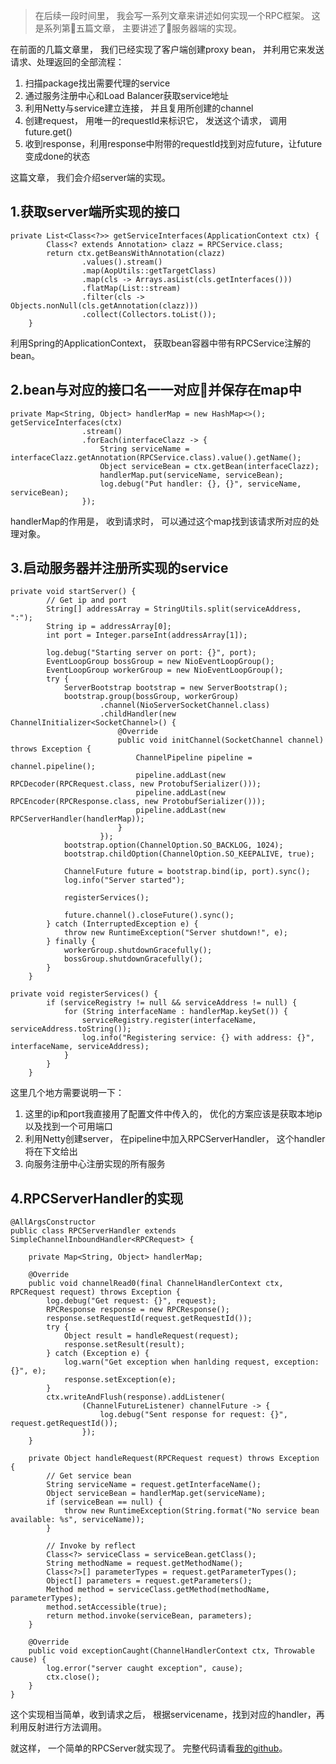 > 在后续一段时间里， 我会写一系列文章来讲述如何实现一个RPC框架。 这是系列第五篇文章， 主要讲述了服务器端的实现。

在前面的几篇文章里， 我们已经实现了客户端创建proxy bean， 并利用它来发送请求、处理返回的全部流程： 
1. 扫描package找出需要代理的service
2. 通过服务注册中心和Load Balancer获取service地址
3. 利用Netty与service建立连接， 并且复用所创建的channel
4. 创建request， 用唯一的requestId来标识它， 发送这个请求， 调用future.get()
4. 收到response，利用response中附带的requestId找到对应future，让future变成done的状态

这篇文章， 我们会介绍server端的实现。

## 1.获取server端所实现的接口

```
private List<Class<?>> getServiceInterfaces(ApplicationContext ctx) {
		Class<? extends Annotation> clazz = RPCService.class;
		return ctx.getBeansWithAnnotation(clazz)
				.values().stream()
				.map(AopUtils::getTargetClass)
				.map(cls -> Arrays.asList(cls.getInterfaces()))
				.flatMap(List::stream)
				.filter(cls -> Objects.nonNull(cls.getAnnotation(clazz)))
				.collect(Collectors.toList());
	}
```
利用Spring的ApplicationContext， 获取bean容器中带有RPCService注解的bean。

## 2.bean与对应的接口名一一对应并保存在map中
```
private Map<String, Object> handlerMap = new HashMap<>();
getServiceInterfaces(ctx)
				.stream()
				.forEach(interfaceClazz -> {
					String serviceName = interfaceClazz.getAnnotation(RPCService.class).value().getName();
					Object serviceBean = ctx.getBean(interfaceClazz);
					handlerMap.put(serviceName, serviceBean);
					log.debug("Put handler: {}, {}", serviceName, serviceBean);
				});
```
handlerMap的作用是， 收到请求时， 可以通过这个map找到该请求所对应的处理对象。


## 3.启动服务器并注册所实现的service

```
private void startServer() {
		// Get ip and port
		String[] addressArray = StringUtils.split(serviceAddress, ":");
		String ip = addressArray[0];
		int port = Integer.parseInt(addressArray[1]);

		log.debug("Starting server on port: {}", port);
		EventLoopGroup bossGroup = new NioEventLoopGroup();
		EventLoopGroup workerGroup = new NioEventLoopGroup();
		try {
			ServerBootstrap bootstrap = new ServerBootstrap();
			bootstrap.group(bossGroup, workerGroup)
					.channel(NioServerSocketChannel.class)
					.childHandler(new ChannelInitializer<SocketChannel>() {
						@Override
						public void initChannel(SocketChannel channel) throws Exception {
							ChannelPipeline pipeline = channel.pipeline();
							pipeline.addLast(new RPCDecoder(RPCRequest.class, new ProtobufSerializer()));
							pipeline.addLast(new RPCEncoder(RPCResponse.class, new ProtobufSerializer()));
							pipeline.addLast(new RPCServerHandler(handlerMap));
						}
					});
			bootstrap.option(ChannelOption.SO_BACKLOG, 1024);
			bootstrap.childOption(ChannelOption.SO_KEEPALIVE, true);

			ChannelFuture future = bootstrap.bind(ip, port).sync();
			log.info("Server started");

			registerServices();

			future.channel().closeFuture().sync();
		} catch (InterruptedException e) {
			throw new RuntimeException("Server shutdown!", e);
		} finally {
			workerGroup.shutdownGracefully();
			bossGroup.shutdownGracefully();
		}
	}

private void registerServices() {
		if (serviceRegistry != null && serviceAddress != null) {
			for (String interfaceName : handlerMap.keySet()) {
				serviceRegistry.register(interfaceName, serviceAddress.toString());
				log.info("Registering service: {} with address: {}", interfaceName, serviceAddress);
			}
		}
	}
```
这里几个地方需要说明一下：
1. 这里的ip和port我直接用了配置文件中传入的， 优化的方案应该是获取本地ip以及找到一个可用端口
2. 利用Netty创建server， 在pipeline中加入RPCServerHandler， 这个handler将在下文给出
3. 向服务注册中心注册实现的所有服务

## 4.RPCServerHandler的实现

```
@AllArgsConstructor
public class RPCServerHandler extends SimpleChannelInboundHandler<RPCRequest> {

	private Map<String, Object> handlerMap;

	@Override
	public void channelRead0(final ChannelHandlerContext ctx, RPCRequest request) throws Exception {
		log.debug("Get request: {}", request);
		RPCResponse response = new RPCResponse();
		response.setRequestId(request.getRequestId());
		try {
			Object result = handleRequest(request);
			response.setResult(result);
		} catch (Exception e) {
			log.warn("Get exception when hanlding request, exception: {}", e);
			response.setException(e);
		}
		ctx.writeAndFlush(response).addListener(
				(ChannelFutureListener) channelFuture -> {
					log.debug("Sent response for request: {}", request.getRequestId());
				});
	}

	private Object handleRequest(RPCRequest request) throws Exception {
		// Get service bean
		String serviceName = request.getInterfaceName();
		Object serviceBean = handlerMap.get(serviceName);
		if (serviceBean == null) {
			throw new RuntimeException(String.format("No service bean available: %s", serviceName));
		}

		// Invoke by reflect
		Class<?> serviceClass = serviceBean.getClass();
		String methodName = request.getMethodName();
		Class<?>[] parameterTypes = request.getParameterTypes();
		Object[] parameters = request.getParameters();
		Method method = serviceClass.getMethod(methodName, parameterTypes);
		method.setAccessible(true);
		return method.invoke(serviceBean, parameters);
	}

	@Override
	public void exceptionCaught(ChannelHandlerContext ctx, Throwable cause) {
		log.error("server caught exception", cause);
		ctx.close();
	}
}
```
这个实现相当简单，收到请求之后， 根据servicename，找到对应的handler，再利用反射进行方法调用。

就这样， 一个简单的RPCServer就实现了。 完整代码请看[我的github](https://github.com/hshenCode/hrpc)。
